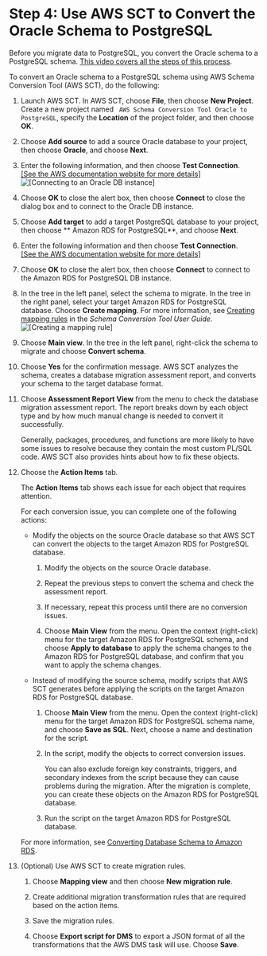 # Step 4: Use AWS SCT to Convert the Oracle Schema to PostgreSQL<a name="chap-rdsoracle2postgresql.steps.convertschema"></a>

Before you migrate data to PostgreSQL, you convert the Oracle schema to a PostgreSQL schema\. [This video covers all the steps of this process](https://youtu.be/ibtNkChGFkw)\.

To convert an Oracle schema to a PostgreSQL schema using AWS Schema Conversion Tool \(AWS SCT\), do the following:

1. Launch AWS SCT\. In AWS SCT, choose **File**, then choose **New Project**\. Create a new project named ` AWS Schema Conversion Tool Oracle to PostgreSQL`, specify the **Location** of the project folder, and then choose **OK**\.

1. Choose **Add source** to add a source Oracle database to your project, then choose **Oracle**, and choose **Next**\.

1. Enter the following information, and then choose **Test Connection**\.    
[\[See the AWS documentation website for more details\]](http://docs.aws.amazon.com/dms/latest/sbs/chap-rdsoracle2postgresql.steps.convertschema.html)  
![\[Connecting to an Oracle DB instance\]](http://docs.aws.amazon.com/dms/latest/sbs/images/sbs-rdsor2postgresql11.png)

1. Choose **OK** to close the alert box, then choose **Connect** to close the dialog box and to connect to the Oracle DB instance\.

1. Choose **Add target** to add a target PostgreSQL database to your project, then choose ** Amazon RDS for PostgreSQL**, and choose **Next**\.

1. Enter the following information and then choose **Test Connection**\.    
[\[See the AWS documentation website for more details\]](http://docs.aws.amazon.com/dms/latest/sbs/chap-rdsoracle2postgresql.steps.convertschema.html)

1. Choose **OK** to close the alert box, then choose **Connect** to connect to the Amazon RDS for PostgreSQL DB instance\.

1. In the tree in the left panel, select the schema to migrate\. In the tree in the right panel, select your target Amazon RDS for PostgreSQL database\. Choose **Create mapping**\. For more information, see [Creating mapping rules](https://docs.aws.amazon.com/SchemaConversionTool/latest/userguide/CHAP_Mapping.html) in the *Schema Conversion Tool User Guide*\.  
![\[Creating a mapping rule\]](http://docs.aws.amazon.com/dms/latest/sbs/images/sbs-rdsor2postgresqlmapping.png)

1. Choose **Main view**\. In the tree in the left panel, right\-click the schema to migrate and choose **Convert schema**\.

1. Choose **Yes** for the confirmation message\. AWS SCT analyzes the schema, creates a database migration assessment report, and converts your schema to the target database format\.

1. Choose **Assessment Report View** from the menu to check the database migration assessment report\. The report breaks down by each object type and by how much manual change is needed to convert it successfully\.

   Generally, packages, procedures, and functions are more likely to have some issues to resolve because they contain the most custom PL/SQL code\. AWS SCT also provides hints about how to fix these objects\.

1. Choose the **Action Items** tab\.

   The **Action Items** tab shows each issue for each object that requires attention\.

   For each conversion issue, you can complete one of the following actions:
   + Modify the objects on the source Oracle database so that AWS SCT can convert the objects to the target Amazon RDS for PostgreSQL database\.

     1. Modify the objects on the source Oracle database\.

     1. Repeat the previous steps to convert the schema and check the assessment report\.

     1. If necessary, repeat this process until there are no conversion issues\.

     1. Choose **Main View** from the menu\. Open the context \(right\-click\) menu for the target Amazon RDS for PostgreSQL schema, and choose **Apply to database** to apply the schema changes to the Amazon RDS for PostgreSQL database, and confirm that you want to apply the schema changes\.
   + Instead of modifying the source schema, modify scripts that AWS SCT generates before applying the scripts on the target Amazon RDS for PostgreSQL database\.

     1. Choose **Main View** from the menu\. Open the context \(right\-click\) menu for the target Amazon RDS for PostgreSQL schema name, and choose **Save as SQL**\. Next, choose a name and destination for the script\.

     1. In the script, modify the objects to correct conversion issues\.

        You can also exclude foreign key constraints, triggers, and secondary indexes from the script because they can cause problems during the migration\. After the migration is complete, you can create these objects on the Amazon RDS for PostgreSQL database\.

     1. Run the script on the target Amazon RDS for PostgreSQL database\.

   For more information, see [Converting Database Schema to Amazon RDS](https://docs.aws.amazon.com/SchemaConversionTool/latest/userguide/CHAP_Converting.html)\.

1. \(Optional\) Use AWS SCT to create migration rules\.

   1. Choose **Mapping view** and then choose **New migration rule**\.

   1. Create additional migration transformation rules that are required based on the action items\.

   1. Save the migration rules\.

   1. Choose **Export script for DMS** to export a JSON format of all the transformations that the AWS DMS task will use\. Choose **Save**\.